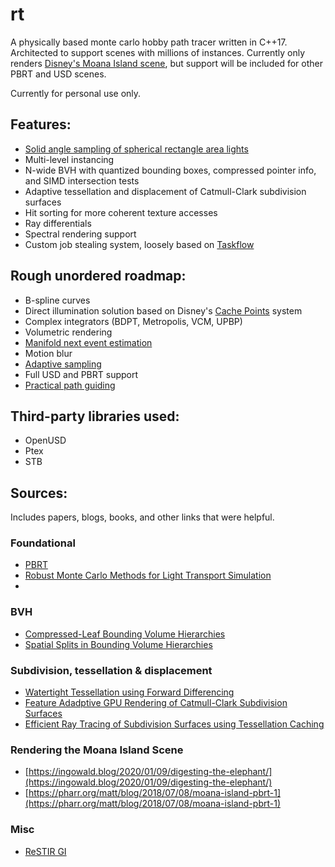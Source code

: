# rt

A physically based monte carlo hobby path tracer written in C++17. Architected to support scenes with 
millions of instances. Currently only renders [Disney's 
Moana Island scene](https://disneyanimation.com/resources/moana-island-scene/), but support will be included for other PBRT and USD scenes.

Currently for personal use only.

## Features: 
- [Solid angle sampling of spherical rectangle area lights](https://blogs.autodesk.com/media-and-entertainment/wp-content/uploads/sites/162/egsr2013_spherical_rectangle.pdf)
- Multi-level instancing
- N-wide BVH with quantized bounding boxes, compressed pointer info, and SIMD intersection tests
- Adaptive tessellation and displacement of Catmull-Clark subdivision surfaces
- Hit sorting for more coherent texture accesses
- Ray differentials
- Spectral rendering support
- Custom job stealing system, loosely based on [Taskflow](https://github.com/taskflow/taskflow)

## Rough unordered roadmap: 
- B-spline curves
- Direct illumination solution based on Disney's [Cache Points](https://www.yiningkarlli.com/projects/cachepoints/cachepoints.pdf) system
- Complex integrators (BDPT, Metropolis, VCM, UPBP)
- Volumetric rendering
- [Manifold next event estimation](https://rgl.epfl.ch/publications/Zeltner2020Specular)
- Motion blur
- [Adaptive sampling](https://jo.dreggn.org/home/2009_stopping.pdf)
- Full USD and PBRT support
- [Practical path guiding](https://studios.disneyresearch.com/wp-content/uploads/2019/03/Practical-Path-Guiding-for-Efficient-Light-Transport-Simulation.pdf)

## Third-party libraries used: 
- OpenUSD
- Ptex
- STB

## Sources: 
Includes papers, blogs, books, and other links that were helpful.
### Foundational
- [PBRT](https://pbr-book.org/4ed/contents)
- [Robust Monte Carlo Methods for Light Transport Simulation](https://graphics.stanford.edu/papers/veach_thesis/thesis.pdf)
- 

### BVH
- [Compressed-Leaf Bounding Volume Hierarchies](https://www.embree.org/papers/2018-HPG-compressedleafbvh.pdf)
- [Spatial Splits in Bounding Volume Hierarchies](https://www.nvidia.in/docs/IO/77714/sbvh.pdf)

### Subdivision, tessellation & displacement
- [Watertight Tessellation using Forward Differencing](https://www.cs.cmu.edu/afs/cs/academic/class/15869-f11/www/readings/moreton01_tessellation.pdf)
- [Feature Adadptive GPU Rendering of Catmull-Clark Subdivision Surfaces](https://niessnerlab.org/papers/2012/3feature/niessner2012feature.pdf)
- [Efficient Ray Tracing of Subdivision Surfaces using Tessellation Caching](https://niessnerlab.org/papers/2015/7raytracing/benthin2015efficient.pdf)

### Rendering the Moana Island Scene 
- [https://ingowald.blog/2020/01/09/digesting-the-elephant/](https://ingowald.blog/2020/01/09/digesting-the-elephant/)
- [https://pharr.org/matt/blog/2018/07/08/moana-island-pbrt-1](https://pharr.org/matt/blog/2018/07/08/moana-island-pbrt-1)

### Misc
- [ReSTIR GI](https://research.nvidia.com/publication/2021-06_restir-gi-path-resampling-real-time-path-tracing)
